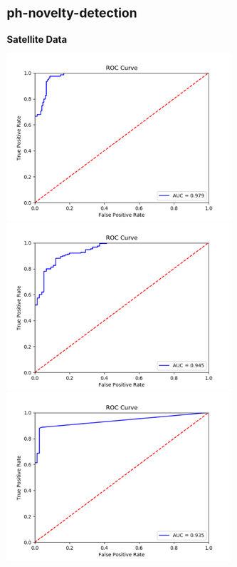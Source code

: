 # ph-novelty-detection

## Satellite Data
![Persistent Homology(PH) - satellite](https://raw.githubusercontent.com/xujinzh/ph-novelty-detection/master/output/ph.png)![Local Outlier Factor(LOF)](https://raw.githubusercontent.com/xujinzh/ph-novelty-detection/master/output/lof.png)![One Class SVM(OneClassSVM)](https://raw.githubusercontent.com/xujinzh/ph-novelty-detection/master/output/oneclasssvm.png)
